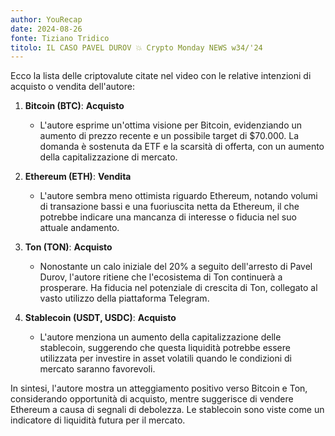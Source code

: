 ```yaml
---
author: YouRecap
date: 2024-08-26
fonte: Tiziano Tridico
titolo: IL CASO PAVEL DUROV 💥 Crypto Monday NEWS w34/'24
---
```


Ecco la lista delle criptovalute citate nel video con le relative intenzioni di acquisto o vendita dell'autore:

1. **Bitcoin (BTC)**: **Acquisto**
   - L'autore esprime un'ottima visione per Bitcoin, evidenziando un aumento di prezzo recente e un possibile target di $70.000. La domanda è sostenuta da ETF e la scarsità di offerta, con un aumento della capitalizzazione di mercato.

2. **Ethereum (ETH)**: **Vendita**
   - L'autore sembra meno ottimista riguardo Ethereum, notando volumi di transazione bassi e una fuoriuscita netta da Ethereum, il che potrebbe indicare una mancanza di interesse o fiducia nel suo attuale andamento.

3. **Ton (TON)**: **Acquisto**
   - Nonostante un calo iniziale del 20% a seguito dell'arresto di Pavel Durov, l'autore ritiene che l'ecosistema di Ton continuerà a prosperare. Ha fiducia nel potenziale di crescita di Ton, collegato al vasto utilizzo della piattaforma Telegram.

4. **Stablecoin (USDT, USDC)**: **Acquisto**
   - L'autore menziona un aumento della capitalizzazione delle stablecoin, suggerendo che questa liquidità potrebbe essere utilizzata per investire in asset volatili quando le condizioni di mercato saranno favorevoli. 

In sintesi, l'autore mostra un atteggiamento positivo verso Bitcoin e Ton, considerando opportunità di acquisto, mentre suggerisce di vendere Ethereum a causa di segnali di debolezza. Le stablecoin sono viste come un indicatore di liquidità futura per il mercato.
